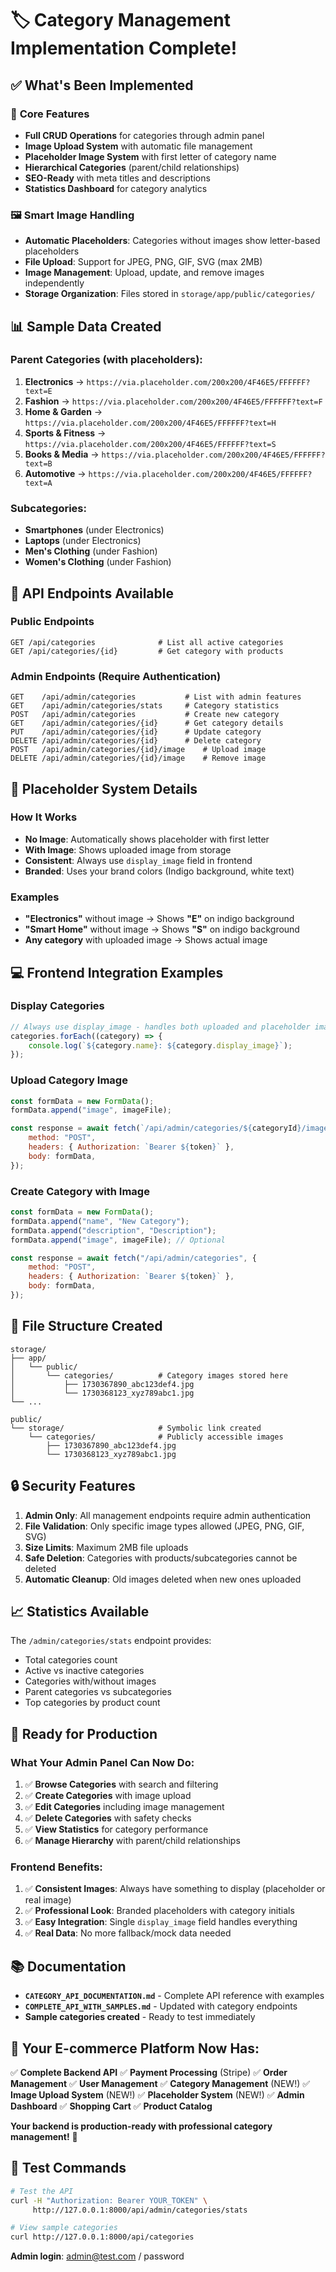 # 🏷️ Category Management Implementation Complete!

## ✅ What's Been Implemented

### 🎯 **Core Features**

-   **Full CRUD Operations** for categories through admin panel
-   **Image Upload System** with automatic file management
-   **Placeholder Image System** with first letter of category name
-   **Hierarchical Categories** (parent/child relationships)
-   **SEO-Ready** with meta titles and descriptions
-   **Statistics Dashboard** for category analytics

### 🖼️ **Smart Image Handling**

-   **Automatic Placeholders**: Categories without images show letter-based placeholders
-   **File Upload**: Support for JPEG, PNG, GIF, SVG (max 2MB)
-   **Image Management**: Upload, update, and remove images independently
-   **Storage Organization**: Files stored in `storage/app/public/categories/`

## 📊 **Sample Data Created**

### Parent Categories (with placeholders):

1. **Electronics** → `https://via.placeholder.com/200x200/4F46E5/FFFFFF?text=E`
2. **Fashion** → `https://via.placeholder.com/200x200/4F46E5/FFFFFF?text=F`
3. **Home & Garden** → `https://via.placeholder.com/200x200/4F46E5/FFFFFF?text=H`
4. **Sports & Fitness** → `https://via.placeholder.com/200x200/4F46E5/FFFFFF?text=S`
5. **Books & Media** → `https://via.placeholder.com/200x200/4F46E5/FFFFFF?text=B`
6. **Automotive** → `https://via.placeholder.com/200x200/4F46E5/FFFFFF?text=A`

### Subcategories:

-   **Smartphones** (under Electronics)
-   **Laptops** (under Electronics)
-   **Men's Clothing** (under Fashion)
-   **Women's Clothing** (under Fashion)

## 🔗 **API Endpoints Available**

### Public Endpoints

```
GET /api/categories              # List all active categories
GET /api/categories/{id}         # Get category with products
```

### Admin Endpoints (Require Authentication)

```
GET    /api/admin/categories           # List with admin features
GET    /api/admin/categories/stats     # Category statistics
POST   /api/admin/categories           # Create new category
GET    /api/admin/categories/{id}      # Get category details
PUT    /api/admin/categories/{id}      # Update category
DELETE /api/admin/categories/{id}      # Delete category
POST   /api/admin/categories/{id}/image    # Upload image
DELETE /api/admin/categories/{id}/image    # Remove image
```

## 🎨 **Placeholder System Details**

### How It Works

-   **No Image**: Automatically shows placeholder with first letter
-   **With Image**: Shows uploaded image from storage
-   **Consistent**: Always use `display_image` field in frontend
-   **Branded**: Uses your brand colors (Indigo background, white text)

### Examples

-   **"Electronics"** without image → Shows **"E"** on indigo background
-   **"Smart Home"** without image → Shows **"S"** on indigo background
-   **Any category** with uploaded image → Shows actual image

## 💻 **Frontend Integration Examples**

### Display Categories

```javascript
// Always use display_image - handles both uploaded and placeholder images
categories.forEach((category) => {
    console.log(`${category.name}: ${category.display_image}`);
});
```

### Upload Category Image

```javascript
const formData = new FormData();
formData.append("image", imageFile);

const response = await fetch(`/api/admin/categories/${categoryId}/image`, {
    method: "POST",
    headers: { Authorization: `Bearer ${token}` },
    body: formData,
});
```

### Create Category with Image

```javascript
const formData = new FormData();
formData.append("name", "New Category");
formData.append("description", "Description");
formData.append("image", imageFile); // Optional

const response = await fetch("/api/admin/categories", {
    method: "POST",
    headers: { Authorization: `Bearer ${token}` },
    body: formData,
});
```

## 📁 **File Structure Created**

```
storage/
├── app/
│   └── public/
│       └── categories/          # Category images stored here
│           ├── 1730367890_abc123def4.jpg
│           └── 1730368123_xyz789abc1.jpg
└── ...

public/
└── storage/                     # Symbolic link created
    └── categories/              # Publicly accessible images
        ├── 1730367890_abc123def4.jpg
        └── 1730368123_xyz789abc1.jpg
```

## 🔒 **Security Features**

1. **Admin Only**: All management endpoints require admin authentication
2. **File Validation**: Only specific image types allowed (JPEG, PNG, GIF, SVG)
3. **Size Limits**: Maximum 2MB file uploads
4. **Safe Deletion**: Categories with products/subcategories cannot be deleted
5. **Automatic Cleanup**: Old images deleted when new ones uploaded

## 📈 **Statistics Available**

The `/admin/categories/stats` endpoint provides:

-   Total categories count
-   Active vs inactive categories
-   Categories with/without images
-   Parent categories vs subcategories
-   Top categories by product count

## 🚀 **Ready for Production**

### What Your Admin Panel Can Now Do:

1. ✅ **Browse Categories** with search and filtering
2. ✅ **Create Categories** with image upload
3. ✅ **Edit Categories** including image management
4. ✅ **Delete Categories** with safety checks
5. ✅ **View Statistics** for category performance
6. ✅ **Manage Hierarchy** with parent/child relationships

### Frontend Benefits:

1. ✅ **Consistent Images**: Always have something to display (placeholder or real image)
2. ✅ **Professional Look**: Branded placeholders with category initials
3. ✅ **Easy Integration**: Single `display_image` field handles everything
4. ✅ **Real Data**: No more fallback/mock data needed

## 📚 **Documentation**

-   **`CATEGORY_API_DOCUMENTATION.md`** - Complete API reference with examples
-   **`COMPLETE_API_WITH_SAMPLES.md`** - Updated with category endpoints
-   **Sample categories created** - Ready to test immediately

## 🎉 **Your E-commerce Platform Now Has:**

✅ **Complete Backend API**
✅ **Payment Processing** (Stripe)
✅ **Order Management**
✅ **User Management**
✅ **Category Management** (NEW!)
✅ **Image Upload System** (NEW!)
✅ **Placeholder System** (NEW!)
✅ **Admin Dashboard**
✅ **Shopping Cart**
✅ **Product Catalog**

**Your backend is production-ready with professional category management!** 🚀

## 🔧 **Test Commands**

```bash
# Test the API
curl -H "Authorization: Bearer YOUR_TOKEN" \
     http://127.0.0.1:8000/api/admin/categories/stats

# View sample categories
curl http://127.0.0.1:8000/api/categories
```

**Admin login**: admin@test.com / password
